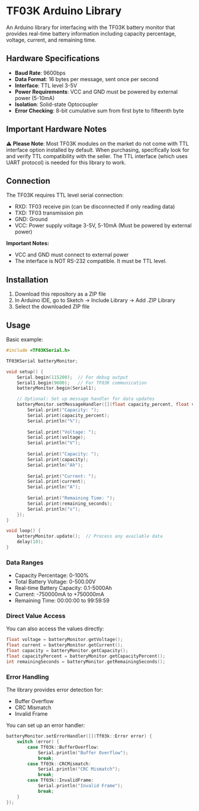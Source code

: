 # TF03K Arduino Library

An Arduino library for interfacing with the TF03K battery monitor that provides real-time battery information including capacity percentage, voltage, current, and remaining time.

## Hardware Specifications

- **Baud Rate**: 9600bps
- **Data Format**: 16 bytes per message, sent once per second
- **Interface**: TTL level 3-5V
- **Power Requirements**: VCC and GND must be powered by external power (5-10mA)
- **Isolation**: Solid-state Optocoupler
- **Error Checking**: 8-bit cumulative sum from first byte to fifteenth byte

## Important Hardware Notes

⚠️ **Please Note**: Most TF03K modules on the market do not come with TTL interface option installed by default. When purchasing, specifically look for and verify TTL compatibility with the seller. The TTL interface (which uses UART protocol) is needed for this library to work.

## Connection

The TF03K requires TTL level serial connection:
- RXD: TF03 receive pin (can be disconnected if only reading data)
- TXD: TF03 transmission pin
- GND: Ground
- VCC: Power supply voltage 3-5V, 5-10mA (Must be powered by external power)

**Important Notes:**
- VCC and GND must connect to external power
- The interface is NOT RS-232 compatible. It must be TTL level.

## Installation

1. Download this repository as a ZIP file
2. In Arduino IDE, go to Sketch -> Include Library -> Add .ZIP Library
3. Select the downloaded ZIP file

## Usage

Basic example:
```cpp
#include <TF03KSerial.h>

TF03KSerial batteryMonitor;

void setup() {
    Serial.begin(115200);  // For debug output
    Serial1.begin(9600);   // For TF03K communication
    batteryMonitor.begin(Serial1);

    // Optional: Set up message handler for data updates
    batteryMonitor.setMessageHandler([](float capacity_percent, float voltage, float capacity, float current, int remaining_seconds) {
        Serial.print("Capacity: ");
        Serial.print(capacity_percent);
        Serial.println("%");
        
        Serial.print("Voltage: ");
        Serial.print(voltage);
        Serial.println("V");
        
        Serial.print("Capacity: ");
        Serial.print(capacity);
        Serial.println("Ah");
        
        Serial.print("Current: ");
        Serial.print(current);
        Serial.println("A");
        
        Serial.print("Remaining Time: ");
        Serial.print(remaining_seconds);
        Serial.println("s");
    });
}

void loop() {
    batteryMonitor.update();  // Process any available data
    delay(10);
}
```

### Data Ranges

- Capacity Percentage: 0-100%
- Total Battery Voltage: 0-500.00V
- Real-time Battery Capacity: 0.1-5000Ah
- Current: -750000mA to +750000mA
- Remaining Time: 00:00:00 to 99:59:59

### Direct Value Access

You can also access the values directly:
```cpp
float voltage = batteryMonitor.getVoltage();
float current = batteryMonitor.getCurrent();
float capacity = batteryMonitor.getCapacity();
float capacityPercent = batteryMonitor.getCapacityPercent();
int remainingSeconds = batteryMonitor.getRemainingSeconds();
```

### Error Handling

The library provides error detection for:
- Buffer Overflow
- CRC Mismatch
- Invalid Frame

You can set up an error handler:
```cpp
batteryMonitor.setErrorHandler([](Tf03k::Error error) {
    switch (error) {
        case Tf03k::BufferOverflow:
            Serial.println("Buffer Overflow");
            break;
        case Tf03k::CRCMismatch:
            Serial.println("CRC Mismatch");
            break;
        case Tf03k::InvalidFrame:
            Serial.println("Invalid Frame");
            break;
    }
});
```